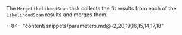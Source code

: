 The `MergeLikelihoodScan` task collects the fit results from each of the `LikelihoodScan` results and merges them.

<div class="dhi_parameter_table">

--8<-- "content/snippets/parameters.md@-2,20,19,16,15,14,17,18"

</div>
